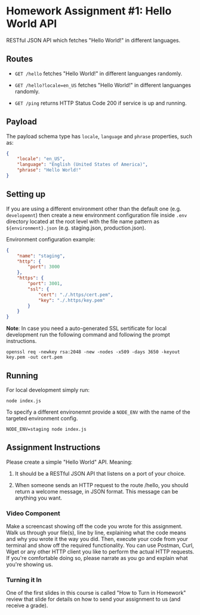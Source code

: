 # Homework Assignment #1: Hello World API

RESTful JSON API which fetches "Hello World!" in different languages.

## Routes

* `GET /hello` fetches "Hello World!" in different languanges randomly.

* `GET /hello?locale=en_US` fetches "Hello World!" in different languanges randomly.

* `GET /ping` returns HTTP Status Code 200 if service is up and running.

## Payload

The payload schema type has `locale`, `language` and `phrase` properties, such as:
```json
{
    "locale": "en_US",
    "language": "English (United States of America)",
    "phrase": "Hello World!"
}
```

## Setting up

If you are using a different environment other than the default one (e.g. `developemnt`) then create a new environment configuration file inside `.env` directory located at the root level with the file name pattern as `${environment}.json` (e.g. staging.json, production.json).

Environment configuration example:

```json
{
    "name": "staging",
    "http": {
        "port": 3000
    },
    "https": {
        "port": 3001,
        "ssl": {
            "cert": "./.https/cert.pem",
            "key": "./.https/key.pem"
        }
    }
}
```

**Note**: In case you need a auto-generated SSL sertificate for local development run the following command and following the prompt instructions.

```
openssl req -newkey rsa:2048 -new -nodes -x509 -days 3650 -keyout key.pem -out cert.pem
```

## Running

For local development simply run:

```
node index.js
```

To specify a different environemnt provide a `NODE_ENV` with the name of the targeted environment config.

```
NODE_ENV=staging node index.js
```

## Assignment Instructions

Please create a simple "Hello World" API. Meaning:

1. It should be a RESTful JSON API that listens on a port of your choice. 

2. When someone sends an HTTP request to the route /hello, you should return a welcome message, in JSON format. This message can be anything you want.

### Video Component

Make a screencast showing off the code you wrote for this assignment. Walk us through your file(s), line by line, explaining what the code means and why you wrote it the way you did. Then, execute your code from your terminal and show off the required functionality. You can use Postman, Curl, Wget or any other HTTP client you like to perform the actual HTTP requests. If you're comfortable doing so, please narrate as you go and explain what you're showing us.

### Turning it In

One of the first slides in this course is called "How to Turn in Homework" review that slide for details on how to send your assignment to us (and receive a grade).